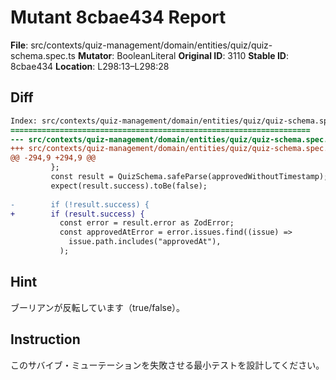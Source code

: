 # Mutant 8cbae434 Report

**File**: src/contexts/quiz-management/domain/entities/quiz/quiz-schema.spec.ts
**Mutator**: BooleanLiteral
**Original ID**: 3110
**Stable ID**: 8cbae434
**Location**: L298:13–L298:28

## Diff

```diff
Index: src/contexts/quiz-management/domain/entities/quiz/quiz-schema.spec.ts
===================================================================
--- src/contexts/quiz-management/domain/entities/quiz/quiz-schema.spec.ts	original
+++ src/contexts/quiz-management/domain/entities/quiz/quiz-schema.spec.ts	mutated #3110
@@ -294,9 +294,9 @@
         };
         const result = QuizSchema.safeParse(approvedWithoutTimestamp);
         expect(result.success).toBe(false);
 
-        if (!result.success) {
+        if (result.success) {
           const error = result.error as ZodError;
           const approvedAtError = error.issues.find((issue) =>
             issue.path.includes("approvedAt"),
           );
```

## Hint

ブーリアンが反転しています（true/false）。

## Instruction

このサバイブ・ミューテーションを失敗させる最小テストを設計してください。
